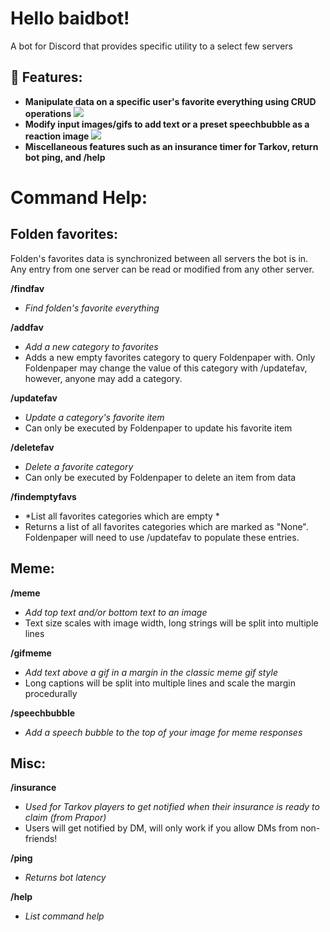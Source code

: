 # Hello baidbot!
A bot for Discord that provides specific utility to a select few servers

## 🤖 Features:
- **Manipulate data on a specific user's favorite everything using CRUD operations**
![](https://raw.githubusercontent.com/CVScholtisek/baidbotDiscord/master/findfavDemonstration.gif)
- **Modify input images/gifs to add text or a preset speechbubble as a reaction image**
![](https://raw.githubusercontent.com/CVScholtisek/baidbotDiscord/master/memeDemonstration.gif)
- **Miscellaneous features such as an insurance timer for Tarkov, return bot ping, and /help**

# Command Help:
## **Folden favorites:**
Folden's favorites data is synchronized between all servers the bot is in. Any entry from one server can be read or modified from any other server.

**/findfav**

- *Find folden's favorite everything*

**/addfav**

- *Add a new category to favorites*
- Adds a new empty favorites category to query Foldenpaper with. Only Foldenpaper may change the value of this category with /updatefav, however, anyone may add a category.

**/updatefav**

- *Update a category's favorite item*
- Can only be executed by Foldenpaper to update his favorite item

**/deletefav** 

- *Delete a favorite category*
- Can only be executed by Foldenpaper to delete an item from data

**/findemptyfavs**

- *List all favorites categories which are empty *
- Returns a list of all favorites categories which are marked as "None". Foldenpaper will need to use /updatefav to populate these entries.

## **Meme:**

**/meme** 

- *Add top text and/or bottom text to an image*
- Text size scales with image width, long strings will be split into multiple lines

**/gifmeme** 

- *Add text above a gif in a margin in the classic meme gif style*
- Long captions will be split into multiple lines and scale the margin procedurally

**/speechbubble** 

- *Add a speech bubble to the top of your image for meme responses*

## **Misc:**

**/insurance** 

- *Used for Tarkov players to get notified when their insurance is ready to claim (from Prapor)*
- Users will get notified by DM, will only work if you allow DMs from non-friends!

**/ping** 

- *Returns bot latency*

**/help** 

- *List command help*
